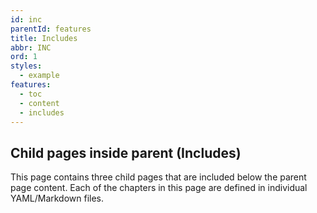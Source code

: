 ```yaml
---
id: inc
parentId: features
title: Includes
abbr: INC
ord: 1
styles:
  - example
features:
  - toc
  - content
  - includes
---
```

## Child pages inside parent (Includes)

This page contains three child pages that are included below the parent page content. Each of the chapters in this page are defined in individual YAML/Markdown files.